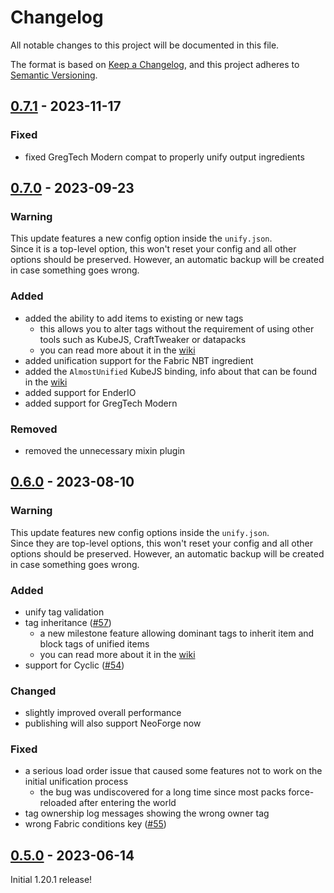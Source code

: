 # Changelog

All notable changes to this project will be documented in this file.

The format is based on [Keep a Changelog],
and this project adheres to [Semantic Versioning].

## [0.7.1] - 2023-11-17

### Fixed

- fixed GregTech Modern compat to properly unify output ingredients

## [0.7.0] - 2023-09-23

### Warning

This update features a new config option inside the `unify.json`.<br>
Since it is a top-level option, this won't reset your config and all other options should
be preserved. However, an automatic backup will be created in case something goes wrong.

### Added

- added the ability to add items to existing or new tags
    - this allows you to alter tags without the requirement of using other tools such as KubeJS, CraftTweaker or
      datapacks
    - you can read more about it in the [wiki][custom-tags]
- added unification support for the Fabric NBT ingredient
- added the `AlmostUnified` KubeJS binding, info about that can be found in the [wiki][kubejs-binding]
- added support for EnderIO
- added support for GregTech Modern

### Removed

- removed the unnecessary mixin plugin

<!-- Links -->

[custom-tags]: https://github.com/AlmostReliable/almostunified/wiki/Unification-Config#custom-tags

[kubejs-binding]: https://github.com/AlmostReliable/almostunified/wiki/KubeJS

## [0.6.0] - 2023-08-10

### Warning

This update features new config options inside the `unify.json`.<br>
Since they are top-level options, this won't reset your config and all other options should
be preserved. However, an automatic backup will be created in case something goes wrong.

### Added

- unify tag validation
- tag inheritance ([#57])
    - a new milestone feature allowing dominant tags to inherit item and block tags of unified items
    - you can read more about it in the [wiki][tag-inheritance]
- support for Cyclic ([#54])

### Changed

- slightly improved overall performance
- publishing will also support NeoForge now

### Fixed

- a serious load order issue that caused some features not to work on the initial unification process
    - the bug was undiscovered for a long time since most packs force-reloaded after entering the world
- tag ownership log messages showing the wrong owner tag
- wrong Fabric conditions key ([#55])

<!-- Links -->

[#54]: https://github.com/AlmostReliable/almostunified/issues/54

[#55]: https://github.com/AlmostReliable/almostunified/pull/55

[#57]: https://github.com/AlmostReliable/almostunified/pull/57

[tag-inheritance]: https://github.com/AlmostReliable/almostunified/wiki/Unification-Config#tag-inheritance

## [0.5.0] - 2023-06-14

Initial 1.20.1 release!

<!-- Links -->

[keep a changelog]: https://keepachangelog.com/en/1.0.0/

[semantic versioning]: https://semver.org/spec/v2.0.0.html

<!-- Versions -->

[0.7.1]: https://github.com/AlmostReliable/almostunified/releases/tag/v1.20.1-0.7.1-beta

[0.7.0]: https://github.com/AlmostReliable/almostunified/releases/tag/v1.20.1-0.7.0-beta

[0.6.0]: https://github.com/AlmostReliable/almostunified/releases/tag/v1.20.1-0.6.0-beta

[0.5.0]: https://github.com/AlmostReliable/almostunified/releases/tag/v1.20.1-0.5.0-beta
